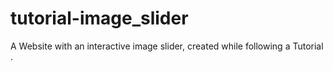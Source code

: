 # tutorial-image_slider
A Website with an interactive image slider, created while following a Tutorial .
